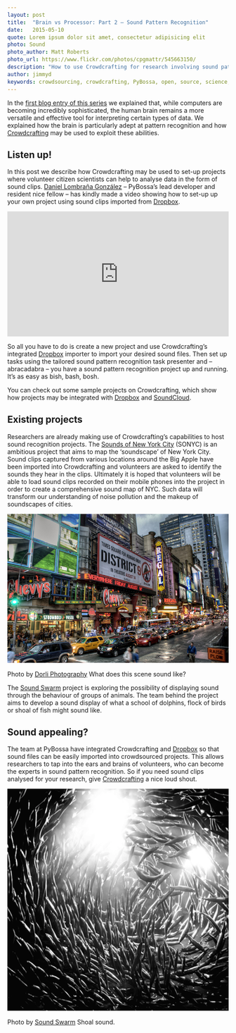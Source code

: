 ```yaml
---
layout: post
title:  "Brain vs Processor: Part 2 – Sound Pattern Recognition"
date:   2015-05-10 
quote: Lorem ipsum dolor sit amet, consectetur adipisicing elit
photo: Sound
photo_author: Matt Roberts
photo_url: https://www.flickr.com/photos/cpgmattr/545663150/
description: "How to use Crowdcrafting for research involving sound pattern recognition"
author: jimmyd
keywords: crowdsourcing, crowdcrafting, PyBossa, open, source, science, citizen, opensource, brain, processor, cognitive, image, pattern, recognition, sound 
---
```


In the [first blog entry of this series](/blog/2015/04/02/Image_Pattern_Recognition.html) we explained that, while computers are becoming incredibly sophisticated, the human brain remains a more versatile and effective tool for interpreting certain types of data. We explained how the brain is particularly adept at pattern recognition and how [Crowdcrafting](http://crowdcrafting.org/) may be used to exploit these abilities.

## Listen up!

In this post we describe how Crowdcrafting may be used to set-up projects where volunteer citizen scientists can help to analyse data in the form of sound clips. [Daniel Lombraña González](http://daniellombrana.es/) – PyBossa’s lead developer and resident nice fellow – has kindly made a video showing how to set-up up your own project using sound clips imported from [Dropbox](https://www.dropbox.com/).

<style>.embed-container { position: relative; padding-bottom: 56.25%; height: 0; overflow: hidden; max-width: 100%; } .embed-container iframe, .embed-container object, .embed-container embed { position: absolute; top: 0; left: 0; width: 100%; height: 100%; }</style><div class='embed-container'><iframe src='http://www.youtube.com/embed/qVxtQQ6xKQ8' frameborder='0' allowfullscreen></iframe></div>

So all you have to do is create a new project and use Crowdcrafting’s integrated [Dropbox](https://www.dropbox.com/) importer to import your desired sound files. Then set up tasks using the tailored sound pattern recognition task presenter and – abracadabra – you have a sound pattern recognition project up and running. It’s as easy as bish, bash, bosh.

You can check out some sample projects on Crowdcrafting, which show how projects may be integrated with [Dropbox](https://www.dropbox.com/) and [SoundCloud](https://soundcloud.com/).

## Existing projects

Researchers are already making use of Crowdcrafting’s capabilities to host sound recognition projects. The [Sounds of New York City](http://crowdcrafting.org/app/sonycv1/) (SONYC) is an ambitious project that aims to map the ‘soundscape’ of New York City. Sound clips captured from various locations around the Big Apple have been imported into Crowdcrafting and volunteers are asked to identify the sounds they hear in the clips. Ultimately it is hoped that volunteers will be able to load sound clips recorded on their mobile phones into the project in order to create a comprehensive sound map of NYC. Such data will transform our understanding of noise pollution and the makeup of soundscapes of cities.

![alttext](/assets/img/blog/NYC3.jpg "Courtesy of Dorli Photography")
<p class="post-caption">Photo by <a href="https://www.flickr.com/photos/dorlino/5184811692/in/photolist-8UavT3-7zkgpK-7Hz1Jy-4EstBf-m1U32-aDKLrg-41RQr-9Cry2t-b4kutk-dd3KAh-9Cmsdj-7vMcKb-cmJa3q-cEdLN1-am6VWs-a71rg2-cEdMrC-9uptjo-7fztrV-anHj1b-oaoEWJ-7i6EKT-7fzA14-7ii4vp-9XWavZ-b4r6oe-ayVuS9-qPhcEh-cEdMQY-ccBZdQ-qTRPHC-b3UuSc-df252q-qExrKq-sHpkx-b4Mkip-b3qRUt-5nX5sP-4hoem5-6xdcKQ-8UDR49-8ZNFfp-SbDKj-7fNYhJ-66J56P-66Nmr1-ae7dQH-72oP8u-2qkrH-7p6jYd/">Dorli Photography</a> What does this scene sound like?</p>


The [Sound Swarm](http://crowdcrafting.org/app/soundswarm/) project is exploring the possibility of displaying sound through the behaviour of groups of animals. The team behind the project aims to develop a sound display of what a school of dolphins, flock of birds or shoal of fish might sound like.

## Sound appealing?

The team at PyBossa have integrated Crowdcrafting and [Dropbox](https://www.dropbox.com/) so that sound files can be easily imported into crowdsourced projects. This allows researchers to tap into the ears and brains of volunteers, who can become the experts in sound pattern recognition. So if you need sound clips analysed for your research, give [Crowdcrafting](http://crowdcrafting.org/) a nice loud shout.

![alttext](/assets/img/blog/Shoal.png "Courtesy of Sound Swarm")
<p class="post-caption">Photo by <a href="http://crowdcrafting.org/app/soundswarm/">Sound Swarm</a> Shoal sound.</p>

